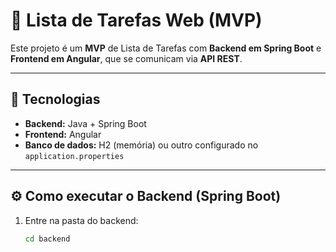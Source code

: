 # 📝 Lista de Tarefas Web (MVP)

Este projeto é um **MVP** de Lista de Tarefas com **Backend em Spring Boot** e **Frontend em Angular**, que se comunicam via **API REST**.

---

## 🚀 Tecnologias
- **Backend:** Java + Spring Boot
- **Frontend:** Angular
- **Banco de dados:** H2 (memória) ou outro configurado no `application.properties`

---

## ⚙️ Como executar o Backend (Spring Boot)

1. Entre na pasta do backend:
   ```bash
   cd backend
